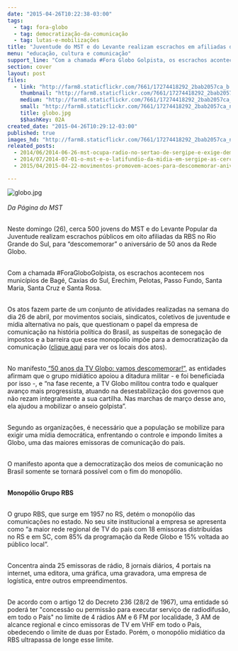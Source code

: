 ```yaml
---
date: "2015-04-26T10:22:38-03:00"
tags:
  - tag: fora-globo
  - tag: democratização-da-comunicação
  - tag: lutas-e-mobilizações
title: "Juventude do MST e do Levante realizam escrachos em afiliadas da RBS, no RS"
menu: "educação, cultura e comunicação"
support_line: "Com a chamada #Fora Globo Golpista, os escrachos acontecem nos municípios de Bagé, Caxias do Sul, Erechim, Pelotas, Passo Fundo, Santa Maria, Santa Cruz e Santa Rosa."
section: cover
layout: post
files:
  - link: "http://farm8.staticflickr.com/7661/17274418292_2bab2057ca_b.jpg"
    thumbnail: "http://farm8.staticflickr.com/7661/17274418292_2bab2057ca_t.jpg"
    medium: "http://farm8.staticflickr.com/7661/17274418292_2bab2057ca_z.jpg"
    small: "http://farm8.staticflickr.com/7661/17274418292_2bab2057ca_n.jpg"
    title: globo.jpg
    $$hashKey: 02A
created_date: "2015-04-26T10:29:12-03:00"
published: true
images_hd: "http://farm8.staticflickr.com/7661/17274418292_2bab2057ca_n.jpg"
releated_posts:
  - 2014/06/2014-06-26-mst-ocupa-radio-no-sertao-de-sergipe-e-exige-democratizacao-da-comunicacao.md
  - 2014/07/2014-07-01-o-mst-e-o-latifundio-da-midia-em-sergipe-as-cercas-que-precisam-ser-quebradas.md
  - 2015/04/2015-04-22-movimentos-promovem-acoes-para-descomemorar-aniversario-da-tv-globo.md

---
```

<p><img alt="globo.jpg" src="http://farm8.staticflickr.com/7661/17274418292_2bab2057ca_b.jpg" /><br />
<br />
<em>Da P&aacute;gina do MST</em></p>

<p><br />
Neste domingo (26), cerca 500 jovens do MST e do Levante Popular da Juventude realizam escrachos p&uacute;blicos em oito afiliadas da RBS no Rio Grande do Sul, para &ldquo;descomemorar&rdquo; o anivers&aacute;rio de 50 anos da Rede Globo.</p>

<p><br />
Com a chamada #ForaGloboGolpista, os escrachos acontecem nos munic&iacute;pios de Bag&eacute;, Caxias do Sul, Erechim, Pelotas, Passo Fundo, Santa Maria, Santa Cruz e Santa Rosa.</p>

<p><br />
Os atos fazem parte de um conjunto de atividades realizadas na semana do dia 26 de abril, por movimentos sociais, sindicatos, coletivos de juventude e m&iacute;dia alternativa no pa&iacute;s, que questionam o papel da empresa de comunica&ccedil;&atilde;o na hist&oacute;ria pol&iacute;tica do Brasil, as suspeitas de sonega&ccedil;&atilde;o de impostos e a barreira que esse monop&oacute;lio imp&otilde;e para a democratiza&ccedil;&atilde;o da comunica&ccedil;&atilde;o (<a href="http://www.fndc.org.br/noticias/atos-descomemoram-50-anos-da-globo-em-sete-estados-924574/" target="_blank">clique aqui</a> para ver os locais dos atos).</p>

<p><br />
No manifesto<a href="http://www.mst.org.br/2015/04/22/movimentos-promovem-acoes-para-descomemorar-aniversario-da-tv-globo.html" target="_blank">&nbsp;&ldquo;50 anos da TV Globo: vamos descomemorar!&rdquo;,</a> as entidades afirmam que o grupo midi&aacute;tico apoiou a ditadura militar - e foi beneficiada por isso -, e &ldquo;na fase recente, a TV Globo militou contra todo e qualquer avan&ccedil;o mais progressista, atuando na desestabiliza&ccedil;&atilde;o dos governos que n&atilde;o rezam integralmente a sua cartilha. Nas marchas de mar&ccedil;o desse ano, ela ajudou a mobilizar o anseio golpista&rdquo;.</p>

<p><br />
Segundo as organiza&ccedil;&otilde;es, &eacute;&nbsp;necess&aacute;rio que a popula&ccedil;&atilde;o se mobilize para exigir uma m&iacute;dia democr&aacute;tica, enfrentando o controle e impondo limites a Globo, uma das maiores emissoras de comunica&ccedil;&atilde;o do pa&iacute;s.</p>

<p><br />
O manifesto aponta que a democratiza&ccedil;&atilde;o dos meios de comunica&ccedil;&atilde;o no Brasil somente se tornar&aacute; poss&iacute;vel com o fim do monop&oacute;lio.</p>

<p><br />
<strong>Monop&oacute;lio Grupo RBS</strong></p>

<p><br />
O grupo RBS, que surge em 1957 no RS, det&eacute;m o monop&oacute;lio das comunica&ccedil;&otilde;es no estado. No seu site institucional a empresa se apresenta como &ldquo;a maior rede regional de TV do pa&iacute;s com 18 emissoras distribu&iacute;das no RS e em SC, com 85% da programa&ccedil;&atilde;o da Rede Globo e 15% voltada ao p&uacute;blico local&rdquo;.</p>

<p><br />
Concentra ainda 25 emissoras de r&aacute;dio, 8 jornais di&aacute;rios, 4 portais na internet, uma editora, uma gr&aacute;fica, uma gravadora, uma empresa de log&iacute;stica, entre outros empreendimentos.</p>

<p><br />
De acordo com o artigo 12 do Decreto 236 (28/2 de 1967), uma entidade s&oacute; poder&aacute; ter &quot;concess&atilde;o ou permiss&atilde;o para executar servi&ccedil;o de radiodifus&atilde;o, em todo o Pa&iacute;s&quot; no limite de 4 r&aacute;dios AM e 6 FM por localidade, 3 AM de alcance regional e cinco emissoras de TV em VHF em todo o Pa&iacute;s, obedecendo o limite de duas por Estado. Por&eacute;m, o monop&oacute;lio midi&aacute;tico da RBS ultrapassa de longe esse limite.</p>
